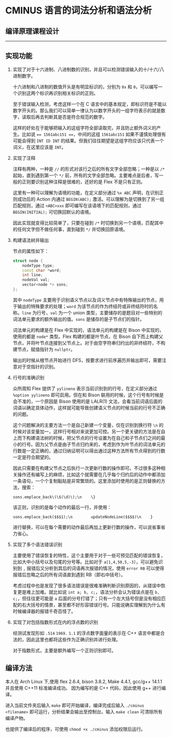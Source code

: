 # CMINUS 语言的词法分析和语法分析
## 编译原理课程设计
***

## 实现功能

1. 实现了对于十六进制、八进制数的识别，并且可以检测错误输入的十/十六/八进制数字。

    十六进制和八进制的数值开头是有明显标识的，分别为 `0x` 和 `0`，可以编写一个识别这两个标识再识别相关标识的正则。

    至于错误输入检测，考虑这样一个在 C 语言中的基本规定，即标识符是不能以数字开头的。那么我们可以简单一律认为以数字开头的一组字符表示的就是数字，读取后再去判断其是否是符合规范的数字。

    这样的好处在于能够把输入的这组字符全部读取完，并且防止额外词义的产生。比如说 `== 1561abc151 ==`，中间的这组 `1561abc151` 如果不谨慎处理很有可能会得到 `INT ID INT` 的结果。但我们往往期望是这组字符应该只代表一个词义，在这里应该是 `INT`。

2. 实现了注释

    注释有两种，一种是 `//` 的形式对该行之后的所有文字全部忽略；一种是以 `/*` 起始，直到遇到第一个 `*/` 前，所有的文字全部忽略。主要难点是后者，写一般的正则要识别这种注释是很难的，还好的是 Flex 不是只有正则。

    这里有一种可以理解为语境的功能，在定义部分通过 `%x ABC` 声明，在识别正则成功后的 Action 内通过 `BEGIN(ABC);` 激活。可以理解为是切换到了另一组匹配规则，通过 `<ABC>xxx` 即可编写在该语境下的匹配规则，通过 `BEGIN(INITIAL);` 可切换回默认的语境。

    因此实现就变得比较简单了，只要在碰到 `/*` 时切换到另一个语境，匹配其中的任何文字但不做任何事，直到碰到 `*/` 并切换回原语境。

3. 构建语法树并输出

    节点的属性如下：

    ```c++
    struct node {
        nodeType type;
        const char *word;
        int line;
        nodeVal val;
        vector<node *> sons;
    };
    ```

    其中 `nodeType` 主要用于识别语义节点以及词义节点中有特殊输出的节点，用于输出的特殊要求的处理；`word` 为该节点的作为终结符或非终结符时的名称。`line` 为行号，`val` 为一个 union 类型，主要储存的是题目对一些特别的词法单元要求的额外输出的值。`sons` 是储存的是子节点们的指针。

    词法单元的构建是在 Flex 中实现的，语法单元的构建是在 Bison 中实现的，使用的都是 `node*` 类型。Flex 构建的都是叶节点，在 Bison 自下而上构建父节点，并将叶节点连接到父节点上。对于由空字符串归约出的非终结符，不构建节点，赋值指针为 `nullptr`。

    输出的时候从根节点开始进行 DFS，按要求进行前序遍历并输出即可，需要注意对于空指针的识别。

4. 行号的准确识别

    众所周知 Flex 提供了 `yylineno` 表示当前识别到的行号，在定义部分通过 `%option yylineno` 即可启用。但在和 Bison 联用的时候，这个行号有时候是会不准的，一个原因是 Bison 使用的是 LALR(1) 文法，会看当前词语后面的词语以确定具体动作，这样就可能导致创建语义节点的时候当前的行号不正确的问题。

    这个问题解决的主要方法一个是自己新建一个变量，仅在识别到换行符 `\n` 的时候对该变量加一，这样行号相对来说更加可控。另一个更关键的方法是在自上而下构建语法树的时候，把父节点的行号设置为在自己和子节点们之间的最小的行号。因为父节点是由子节点归约来的，考虑到作为叶节点的词法单元的行数是一定正确的，通过归纳证明可以得出通过这种方法所有节点得到的行数一定是符合期望的。

    因此只需要在构建父节点之后执行一次更新行数的操作即可。不过很多这种相关操作还有编写上的麻烦，比如这个就需要在几乎每个归约后的动作中都添加一条语句，一个个复制黏贴是非常繁琐的。这里添加时使用的是正则替换的方法，搜索：
    ```re
    sons.emplace_back\(\$(\d)\);\n    \}
    ```
    该正则，识别的是每个动作的最后一行，并使用：
    ```re
    sons.emplace_back($$$1);\n        updateNodeLine($$$$)\n    }
    ```
    进行替换，可以在每个需要的动作最后再加上更新行数的操作，可以说省事省力省心。

5. 实现了多个语法错误识别

    主要使用了错误恢复的特性，这个主要用于对于一些可预见匹配的错误恢复，比如大中小括号以及句尾的分号等。比如对于 `a[1,4,50,5,-3]`，可以避免识别到 `,` 报错后又分析到其后的词语再次报错的情况，使用 `error RB` 可以使得报错后忽略之后的所有词语直到遇到 RB（即右中括号）。

    考虑过程中也是发现了很多语法错误是很难准确判断识别原因的，从错误中恢复更是难上加难。就比如说 `int a; b, c;`，语法分析会认为错误点是在 `b, c;`，但往往更可能是 `a` 后面的分号打错了；只有一个左大括号但是没有相应匹配的右大括号的情景，甚至都不好形容错误行号。只能说确实理解到为什么有时候编译器的报错千奇百怪了。

6. 实现了对包括指数形式在内的浮点数的识别

    经测试发现形如 `.514` `1969.` `1.1` 的浮点数字面量的表示在 C++ 语言中都是合法的，因此这里也都将这些作为正确识别并进行处理。

    对于指数形式，主要是额外编写一个正则识别即可。

## 编译方法

本人在 Arch Linux 下,使用 flex 2.6.4, bison 3.8.2, Make 4.4.1, gcc/g++ 14.1.1 并且使用 C++11 标准编译成功。
因为编写的是 C++ 代码，因此使用 g++ 进行编译。

进入当前文件夹后输入 `make` 即可开始编译，编译完成后输入 `./cminus <filename>` 即可运行，分析结果会输出至控制台。输入 `make clean` 可清除所有编译产物。

也提供了编译后的程序，可使用 `chmod +x ./cminus` 添加权限后运行。
